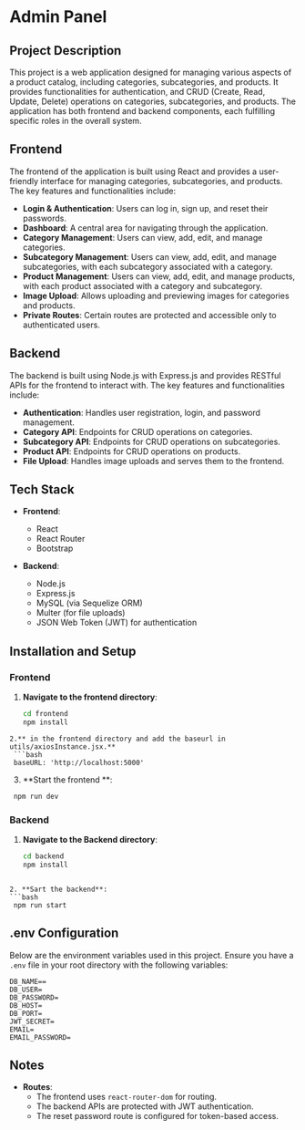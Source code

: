# Admin Panel

## Project Description

This project is a web application designed for managing various aspects of a product catalog, including categories, subcategories, and products. It provides functionalities for authentication, and CRUD (Create, Read, Update, Delete) operations on categories, subcategories, and products. The application has both frontend and backend components, each fulfilling specific roles in the overall system.

## Frontend

The frontend of the application is built using React and provides a user-friendly interface for managing categories, subcategories, and products. The key features and functionalities include:

- **Login & Authentication**: Users can log in, sign up, and reset their passwords.
- **Dashboard**: A central area for navigating through the application.
- **Category Management**: Users can view, add, edit, and manage categories.
- **Subcategory Management**: Users can view, add, edit, and manage subcategories, with each subcategory associated with a category.
- **Product Management**: Users can view, add, edit, and manage products, with each product associated with a category and subcategory.
- **Image Upload**: Allows uploading and previewing images for categories and products.
- **Private Routes**: Certain routes are protected and accessible only to authenticated users.

## Backend

The backend is built using Node.js with Express.js and provides RESTful APIs for the frontend to interact with. The key features and functionalities include:

- **Authentication**: Handles user registration, login, and password management.
- **Category API**: Endpoints for CRUD operations on categories.
- **Subcategory API**: Endpoints for CRUD operations on subcategories.
- **Product API**: Endpoints for CRUD operations on products.
- **File Upload**: Handles image uploads and serves them to the frontend.

## Tech Stack

- **Frontend**:
  - React
  - React Router
  - Bootstrap

- **Backend**:
  - Node.js
  - Express.js
  - MySQL (via Sequelize ORM)
  - Multer (for file uploads)
  - JSON Web Token (JWT) for authentication

## Installation and Setup

### Frontend

1. **Navigate to the frontend directory**:

   ```bash
   cd frontend
   npm install
  ```
2.** in the frontend directory and add the baseurl in utils/axiosInstance.jsx.**
   ```bash
   baseURL: 'http://localhost:5000'
   ```
3. **Start the frontend **:
  ```bash
   npm run dev
  ```
### Backend

1. **Navigate to the Backend directory**:

   ```bash
   cd backend
   npm install
  ```

2. **Sart the backend**:
  ```bash
   npm run start
  ```

## .env Configuration

Below are the environment variables used in this project. Ensure you have a `.env` file in your root directory with the following variables:

```env
DB_NAME==
DB_USER=
DB_PASSWORD=
DB_HOST=
DB_PORT=
JWT_SECRET=
EMAIL=
EMAIL_PASSWORD=
```

## Notes

- **Routes**: 
  - The frontend uses `react-router-dom` for routing.
  - The backend APIs are protected with JWT authentication.
  - The reset password route is configured for token-based access.




